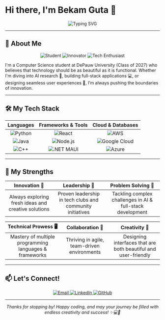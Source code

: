 
# Hi there, I'm Bekam Guta 👋

<p align="center">
  <img src="https://readme-typing-svg.herokuapp.com?font=Fira+Code&size=30&pause=1000&color=F77C00&center=true&vCenter=true&width=600&lines=Coding+is+Art;Design+is+Passion;Welcome+to+My+Profile" alt="Typing SVG" />
</p>

---

## 🌟 About Me

<p align="center">
  <img src="https://img.shields.io/badge/Student-DePauw%20University-blue?style=for-the-badge" alt="Student" />
  <img src="https://img.shields.io/badge/Innovator-Always%20Learning-green?style=for-the-badge" alt="Innovator" />
  <img src="https://img.shields.io/badge/Tech%20Enthusiast-AI%20%26%20Fullstack-yellow?style=for-the-badge" alt="Tech Enthusiast" />
</p>

I'm a Computer Science student at DePauw University (Class of 2027) who believes that technology should be as beautiful as it is functional. Whether I'm diving into AI research 🤖, building full-stack applications 💻, or designing seamless user experiences 🎨, I’m always pushing the boundaries of innovation.

---

## 🛠️ My Tech Stack

| Languages | Frameworks & Tools | Cloud & Databases |
| :---: | :---: | :---: |
| ![Python](https://img.shields.io/badge/Python-3776AB?style=for-the-badge&logo=python&logoColor=white) | ![React](https://img.shields.io/badge/React-20232A?style=for-the-badge&logo=react&logoColor=61DAFB) | ![AWS](https://img.shields.io/badge/AWS-232F3E?style=for-the-badge&logo=amazon-aws&logoColor=white) |
| ![Java](https://img.shields.io/badge/Java-ED8B00?style=for-the-badge&logo=java&logoColor=white) | ![Node.js](https://img.shields.io/badge/Node.js-339933?style=for-the-badge&logo=nodedotjs&logoColor=white) | ![Google Cloud](https://img.shields.io/badge/Google_Cloud-4285F4?style=for-the-badge&logo=google-cloud&logoColor=white) |
| ![C++](https://img.shields.io/badge/C++-00599C?style=for-the-badge&logo=c%2B%2B&logoColor=white) | ![.NET MAUI](https://img.shields.io/badge/.NET_MAUI-512BD4?style=for-the-badge&logo=.NET&logoColor=white) | ![Azure](https://img.shields.io/badge/Azure-0078D4?style=for-the-badge&logo=microsoftazure&logoColor=white) |

---

## 💪 My Strengths

| Innovation 🚀 | Leadership 👑 | Problem Solving 🧩 |
| :----------: | :----------: | :-------------: |
| Always exploring fresh ideas and creative solutions | Proven leadership in tech clubs and community initiatives | Tackling complex challenges in AI & full-stack development |

| Technical Prowess 🖥️ | Collaboration 🤝 | Creativity 🎨 |
| :----------: | :----------: | :-------------: |
| Mastery of multiple programming languages & frameworks | Thriving in agile, team-driven environments | Designing interfaces that are both beautiful and user-friendly |

---

## 📫 Let's Connect!

<p align="center">
  <a href="mailto:bekamguta_2027@depauw.edu">
    <img src="https://img.shields.io/badge/Email-bekamdawit551@gmail.com-red?style=for-the-badge&logo=gmail&logoColor=white" alt="Email" />
  </a>
  <a href="https://www.linkedin.com/in/bekam-guta/">
    <img src="https://img.shields.io/badge/LinkedIn-Bekam%20Guta-blue?style=for-the-badge&logo=linkedin&logoColor=white" alt="LinkedIn" />
  </a>
  <a href="https://github.com/Ibek7">
    <img src="https://img.shields.io/badge/GitHub-Ibek7-181717?style=for-the-badge&logo=github&logoColor=white" alt="GitHub" />
  </a>
</p>

---

<p align="center">
  <em>Thanks for stopping by! Happy coding, and may your journey be filled with endless creativity and success! ✨💻🎨</em>
</p>
